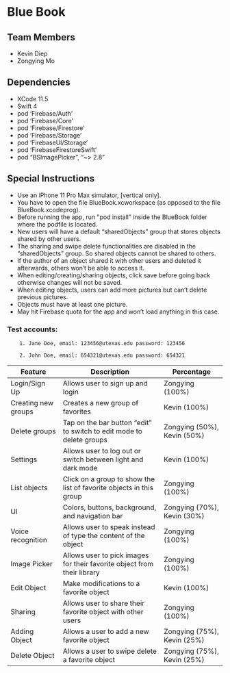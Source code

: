 # Blue Book

## Team Members
- Kevin Diep
- Zongying Mo

## Dependencies
- XCode 11.5
- Swift 4
- pod ‘Firebase/Auth’
- pod ‘Firebase/Core’
- pod ‘Firebase/Firestore’
- pod ‘Firebase/Storage’
- pod ‘FirebaseUI/Storage’
- pod ‘FirebaseFirestoreSwift’
- pod “BSImagePicker”, “\~> 2.8”

## Special Instructions
- Use an iPhone 11 Pro Max simulator, ​[vertical only].
- You have to open the file BlueBook.xcworkspace (as opposed to the file
BlueBook.xcodeprog).
- Before running the app, run "pod install" inside the BlueBook folder where 
the podfile is located.
- New users will have a default “sharedObjects” group that stores objects 
shared by other users.
- The sharing and swipe delete functionalities are disabled in the 
“sharedObjects” group. So shared objects cannot be shared to others.
- If the author of an object shared it with other users and deleted it 
afterwards, others won’t be able to access it.
- When editing/creating/sharing objects, click save before going back otherwise 
changes will not be saved.
- When editing objects, users can add more pictures but can’t delete previous 
pictures.
- Objects must have at least one picture.
- May hit Firebase quota for the app and won’t load anything in this case.

### Test accounts:
	
		1. Jane Doe, email: ​123456@utexas.edu password: 123456

		2. John Doe, email: 654321​@utexas.edu password: 654321


| Feature | Description | Percentage |
| ------- | ----------- | ---------- |
| Login/Sign Up | Allows user to sign up and login | Zongying (100%) | 
| Creating new groups | Creates a new group of favorites | Kevin (100%) | 
| Delete groups | Tap on the bar button “edit” to switch to edit mode to delete groups | Zongying (50%), Kevin (50%) | 
| Settings | Allows user to log out or switch between light and dark mode | Kevin (100%) | 
| List objects | Click on a group to show the list of favorite objects in this group | Zongying (100%) | 
| UI | Colors, buttons, background, and navigation bar | Zongying (70%), Kevin (30%) | 
| Voice recognition | Allows user to speak instead of type the content of the object | Zongying (100%) | 
| Image Picker | Allows user to pick images for their favorite object from their library | Zongying (100%) | 
| Edit Object | Make modifications to a favorite object | Kevin (100%) | 
| Sharing | Allows user to share their favorite object with other users | Zongying (100%) | 
| Adding Object | Allows a user to add a new favorite object | Zongying (75%), Kevin (25%) | 
| Delete Object | Allows a user to swipe delete a favorite object | Zongying (75%), Kevin (25%) | 


